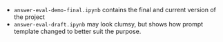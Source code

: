 - `answer-eval-demo-final.ipynb` contains the final and current version of the project
- `answer-eval-draft.ipynb` may look clumsy, but shows how prompt template changed to better suit the purpose. 
